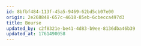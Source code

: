 ```yaml
---
id: 8bfbf484-113f-45a5-9469-62bd5cb07e00
origin: 2e268848-657c-4618-85eb-6cbecca497d3
title: Bourse
updated_by: c2f8321e-be41-4d83-b9ee-8136dba46b39
updated_at: 1761490058
---
```

